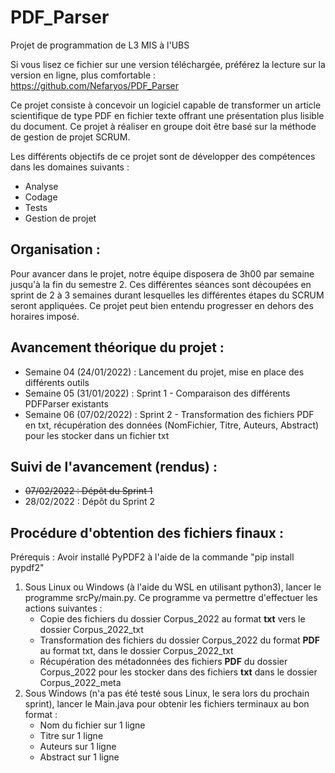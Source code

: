 # PDF_Parser

Projet de programmation de L3 MIS à l'UBS


Si vous lisez ce fichier sur une version téléchargée, préférez la lecture sur la version en ligne, plus comfortable :
https://github.com/Nefaryos/PDF_Parser

Ce projet consiste à concevoir un logiciel capable de transformer un article scientifique de type PDF en fichier texte offrant une présentation plus lisible du document. Ce projet à réaliser en groupe doit être basé sur la méthode de gestion de projet SCRUM.

Les différents objectifs de ce projet sont de développer des compétences dans les domaines suivants :
* Analyse
* Codage
* Tests
* Gestion de projet

    
Organisation :
-
Pour avancer dans le projet, notre équipe disposera de 3h00 par semaine jusqu'à la fin du semestre 2. Ces différentes séances sont découpées en sprint de 2 à 3 semaines durant lesquelles les différentes étapes du SCRUM seront appliquées.
Ce projet peut bien entendu progresser en dehors des horaires imposé.


Avancement théorique du projet :
-
* Semaine 04 (24/01/2022) : Lancement du projet, mise en place des différents outils
* Semaine 05 (31/01/2022) : Sprint 1 - Comparaison des différents PDFParser existants
* Semaine 06 (07/02/2022) : Sprint 2 - Transformation des fichiers PDF en txt, récupération des données (NomFichier, Titre, Auteurs, Abstract) pour les stocker dans un fichier txt

Suivi de l'avancement (rendus) :
-
* ~~07/02/2022 : Dépôt du Sprint 1~~
* 28/02/2022 : Dépôt du Sprint 2

Procédure d'obtention des fichiers finaux :
-
Prérequis : Avoir installé PyPDF2 à l'aide de la commande "pip install pypdf2"

1. Sous Linux ou Windows (à l'aide du WSL en utilisant python3), lancer le programme srcPy/main.py. Ce programme va permettre d'effectuer les actions suivantes :
    * Copie des fichiers du dossier Corpus_2022 au format **txt** vers le dossier Corpus_2022_txt
    * Transformation des fichiers du dossier Corpus_2022 du format **PDF** au format txt, dans le dossier Corpus_2022_txt
    * Récupération des métadonnées des fichiers **PDF** du dossier Corpus_2022 pour les stocker dans des fichiers **txt** dans le dossier Corpus_2022_meta
2. Sous Windows (n'a pas été testé sous Linux, le sera lors du prochain sprint), lancer le Main.java pour obtenir les fichiers terminaux au bon format :
    * Nom du fichier sur 1 ligne
    * Titre sur 1 ligne
    * Auteurs sur 1 ligne
    * Abstract sur 1 ligne


